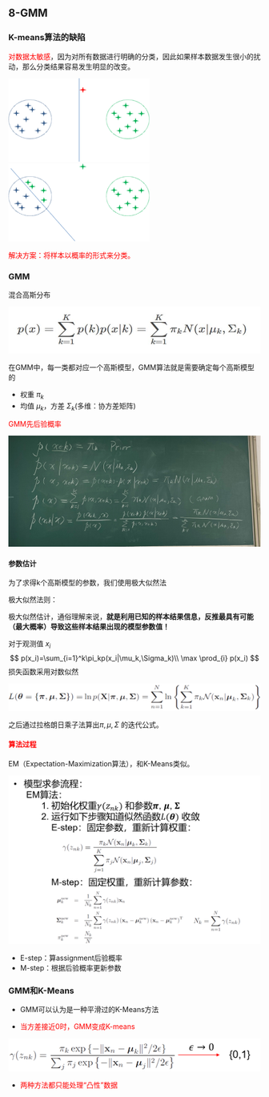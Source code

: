 ## 8-GMM



### K-means算法的缺陷

<font color='red'>对数据太敏感</font>，因为对所有数据进行明确的分类，因此如果样本数据发生很小的扰动，那么分类结果容易发生明显的改变。

<img src="imag/图片40.png" alt="图片40" style="zoom: 33%;" />

<img src="imag/图片41.png" alt="图片40" style="zoom: 33%;" />

<font color='red'>解决方案：将样本以概率的形式来分类。</font>



### GMM

混合高斯分布

<img src="imag/图片42.png" alt="图片40"  />

在GMM中，每一类都对应一个高斯模型，GMM算法就是需要确定每个高斯模型的

* 权重 $\pi_k$
* 均值 $\mu_k$，方差 $\Sigma_k$(多维：协方差矩阵)



<font color='red'>GMM先后验概率</font>

<img src="imag/图片43.png" alt="图片40"  />



#### 参数估计

为了求得k个高斯模型的参数，我们使用极大似然法

极大似然法则：

极大似然估计，通俗理解来说，**就是利用已知的样本结果信息，反推最具有可能（最大概率）导致这些样本结果出现的模型参数值！**

对于观测值 $x_i$
$$
p(x_i)=\sum_{i=1}^k\pi_kp(x_i|\mu_k,\Sigma_k)\\
\max \prod_{i} p(x_i)
$$
损失函数采用对数似然

<img src="imag/图片44.png" alt="图片40"  />

之后通过拉格朗日乘子法算出$\pi,\mu,\Sigma$ 的迭代公式。



#### <font color='red'>算法过程</font>

EM（Expectation-Maximization算法），和K-Means类似。

<img src="imag/图片45.png" alt="图片40"  />

* E-step：算assignment后验概率
* M-step：根据后验概率更新参数



### GMM和K-Means

*  GMM可以认为是一种平滑过的K-Means方法

  * <font color='red'>当方差接近0时，GMM变成K-means</font>

  <img src="imag/图片46.png" alt="图片40"  />

* <font color='red'>两种方法都只能处理“凸性”数据</font>

